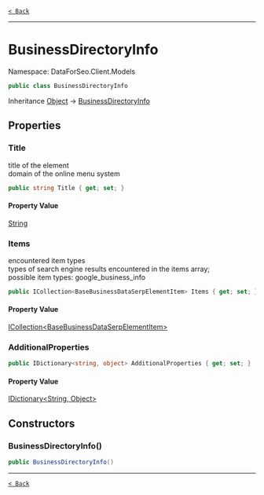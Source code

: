 [`< Back`](./)

---

# BusinessDirectoryInfo

Namespace: DataForSeo.Client.Models

```csharp
public class BusinessDirectoryInfo
```

Inheritance [Object](https://docs.microsoft.com/en-us/dotnet/api/system.object) → [BusinessDirectoryInfo](./dataforseo.client.models.businessdirectoryinfo)

## Properties

### **Title**

title of the element
 <br>domain of the online menu system

```csharp
public string Title { get; set; }
```

#### Property Value

[String](https://docs.microsoft.com/en-us/dotnet/api/system.string)<br>

### **Items**

encountered item types
 <br>types of search engine results encountered in the items array;
 <br>possible item types: google_business_info

```csharp
public ICollection<BaseBusinessDataSerpElementItem> Items { get; set; }
```

#### Property Value

[ICollection&lt;BaseBusinessDataSerpElementItem&gt;](./dataforseo.client.models.basebusinessdataserpelementitem)<br>

### **AdditionalProperties**

```csharp
public IDictionary<string, object> AdditionalProperties { get; set; }
```

#### Property Value

[IDictionary&lt;String, Object&gt;](https://docs.microsoft.com/en-us/dotnet/api/system.collections.generic.idictionary-2)<br>

## Constructors

### **BusinessDirectoryInfo()**

```csharp
public BusinessDirectoryInfo()
```

---

[`< Back`](./)
